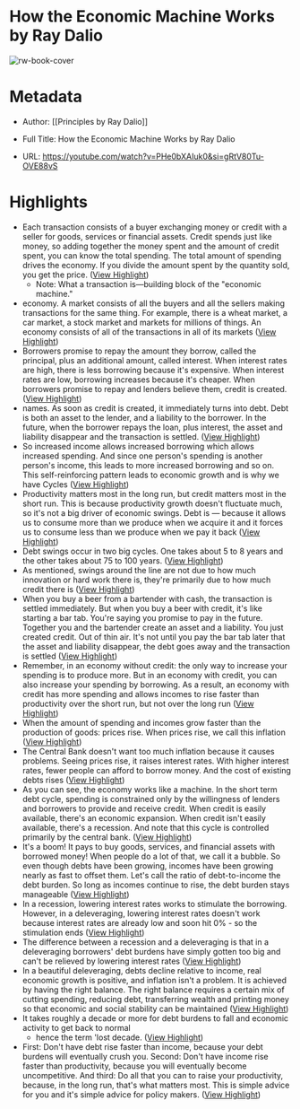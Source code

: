# How the Economic Machine Works by Ray Dalio

![rw-book-cover](https://i.ytimg.com/vi/PHe0bXAIuk0/maxresdefault.jpg)

# Metadata
- Author: [[Principles by Ray Dalio]]
- Full Title: How the Economic Machine Works by Ray Dalio

- URL: https://youtube.com/watch?v=PHe0bXAIuk0&si=gRtV80Tu-OVE88vS

# Highlights
- Each transaction consists of a buyer exchanging money or credit with a seller for goods, services or financial assets. Credit spends just like money, so adding together the money spent and the amount of credit spent, you can know the total spending. The total amount of spending drives the economy. If you divide the amount spent by the quantity sold, you get the price. ([View Highlight](https://read.readwise.io/read/01hbqs9aydz0ctgds3waz773v0))
    - Note: What a transaction is—building block of the "economic machine."
- economy. A market consists of all the buyers and all the sellers making transactions for the same thing. For example, there is a wheat market, a car market, a stock market and markets for millions of things.
  An economy consists of all of the transactions in all of its markets ([View Highlight](https://read.readwise.io/read/01hbqsb8kyye0deb39d0smj4ke))
- Borrowers promise to repay the amount they borrow, called the principal, plus an additional amount, called interest. When interest rates are high, there is less borrowing because it's expensive. When interest rates are low, borrowing increases because it's cheaper. When borrowers promise to repay and lenders believe them, credit is created. ([View Highlight](https://read.readwise.io/read/01hbqsd4sp4bk027eaww3fefy3))
- names. As soon as credit is created, it immediately turns into debt. Debt is both an asset to the lender, and a liability to the borrower. In the future, when the borrower repays the loan, plus interest, the asset and liability disappear and the transaction is settled. ([View Highlight](https://read.readwise.io/read/01hbqsdt5qh5wfvxye813txx11))
- So increased income allows increased borrowing which allows increased spending. And since one person's spending is another person's income, this leads to more increased borrowing and so on. This self-reinforcing pattern leads to economic growth and is why we have Cycles ([View Highlight](https://read.readwise.io/read/01hbqsfmekz5ans96x1edn3yk3))
- Productivity matters most in the long run, but credit matters most in the short run. This is because productivity growth doesn't fluctuate much, so it's not a big driver of economic swings.
  Debt is — because it allows us to consume more than we produce when we acquire it and it forces us to consume less than we produce when we pay it back ([View Highlight](https://read.readwise.io/read/01hbqsgm5fb5c7ebh6n3j2666y))
- Debt swings occur in two big cycles. One takes about 5 to 8 years and the other takes about 75 to 100 years. ([View Highlight](https://read.readwise.io/read/01hbqshk10ceescb6fp7fy1zvf))
- As mentioned, swings around the line are not due to how much innovation or hard work there is, they're primarily due to how much credit there is ([View Highlight](https://read.readwise.io/read/01hbqshzzn44jj1hz3rzdfxv00))
- When you buy a beer from a bartender with cash, the transaction is settled immediately. But when you buy a beer with credit, it's like starting a bar tab. You're saying you promise to pay in the future. Together you and the bartender create an asset and a liability.
  You just created credit. Out of thin air. It's not until you pay the bar tab later that the asset and liability disappear, the debt goes away and the transaction is settled ([View Highlight](https://read.readwise.io/read/01hbvcskzz8y56jswrvhnj4ca2))
- Remember, in an economy without credit:
  the only way to increase your spending is to produce more. But in an economy with credit, you can also increase your spending by borrowing. As a result, an economy with credit has more spending and allows incomes to rise faster than productivity over the short run, but not over the long run ([View Highlight](https://read.readwise.io/read/01hbvct3rg84t8mrvmrzxgmxvr))
- When the amount of spending and incomes grow faster than the production of goods: prices rise. When prices rise, we call this inflation ([View Highlight](https://read.readwise.io/read/01hbvcwysm54d27b7j0bk0jmtt))
- The Central Bank doesn't want too much inflation
  because it causes problems. Seeing prices rise, it raises interest rates. With higher interest rates, fewer people can afford to borrow money. And the cost of existing debts rises ([View Highlight](https://read.readwise.io/read/01hbvcy4qwcrv47th2jne10h7c))
- As you can see, the economy works like a machine. In the short term debt cycle, spending is constrained only by the willingness of lenders and borrowers to provide and receive credit. When credit is easily available, there's an economic expansion. When credit isn't easily available, there's a recession. And note that this cycle is controlled primarily by the central bank. ([View Highlight](https://read.readwise.io/read/01hbvcyxc0megjcedxncs4tbk1))
- It's a boom! It pays to buy goods, services, and financial assets with borrowed money! When people do a lot of that, we call it a bubble. So even though debts have been growing, incomes have been growing nearly as fast to offset them. Let's call the ratio of debt-to-income the debt burden. So long as incomes continue to rise, the debt burden stays manageable ([View Highlight](https://read.readwise.io/read/01hbvd1zcxdb38fc3306vfh5gy))
- In a recession, lowering interest rates works to stimulate the borrowing. However, in a deleveraging, lowering interest rates doesn't work because interest rates are already low and soon hit 0% - so the stimulation ends ([View Highlight](https://read.readwise.io/read/01hbvd435yghz6jkgf28bgr9tv))
- The difference between a recession and a deleveraging is that in a deleveraging borrowers' debt burdens have simply gotten too big and can't be relieved by lowering interest rates ([View Highlight](https://read.readwise.io/read/01hbvd4n0ww8yrmgq8c62466ns))
- In a beautiful deleveraging, debts decline relative to income, real economic growth is positive, and inflation isn't a problem. It is achieved by having the right balance. The right balance requires a certain mix
  of cutting spending, reducing debt, transferring wealth and printing money so that economic and social stability can be maintained ([View Highlight](https://read.readwise.io/read/01hbvderpv8nek273cvwh4r54s))
- It takes roughly a decade or more for debt burdens to fall and economic activity to get back to normal
  - hence the term 'lost decade. ([View Highlight](https://read.readwise.io/read/01hbvdj3f9m5wsy3p6epq01fbk))
- First: Don't have debt rise faster than income, because your debt burdens will eventually crush you. Second: Don't have income rise faster than productivity, because you will eventually become uncompetitive. And third: Do all that you can to raise your productivity, because, in the long run, that's what matters most. This is simple advice for you and it's simple advice for policy makers. ([View Highlight](https://read.readwise.io/read/01hbvdjn6nrs70atkv6vvwpymf))
